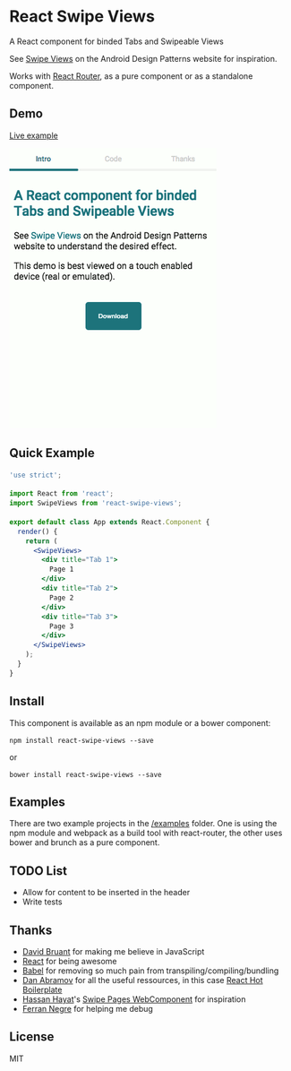 # React Swipe Views

A React component for binded Tabs and Swipeable Views

See [Swipe Views](http://developer.android.com/design/patterns/swipe-views.html) on the Android Design Patterns website for inspiration.

Works with [React Router](https://github.com/rackt/react-router), as a pure component or as a standalone component.

## Demo

[Live example](http://damusnet.github.io/react-swipe-views/)

![Demo](docs/demo.gif)

## Quick Example

```jsx
'use strict';

import React from 'react';
import SwipeViews from 'react-swipe-views';

export default class App extends React.Component {
  render() {
    return (
      <SwipeViews>
        <div title="Tab 1">
          Page 1
        </div>
        <div title="Tab 2">
          Page 2
        </div>
        <div title="Tab 3">
          Page 3
        </div>
      </SwipeViews>
    );
  }
}
```

## Install

This component is available as an npm module or a bower component:

```
npm install react-swipe-views --save
```

or

```
bower install react-swipe-views --save
```

## Examples

There are two example projects in the [/examples](examples) folder. One is using the npm module and webpack as a build tool with react-router, the other uses bower and brunch as a pure component.

## TODO List

- Allow for content to be inserted in the header
- Write tests

## Thanks

- [David Bruant](https://twitter.com/davidbruant) for making me believe in JavaScript
- [React](http://facebook.github.io/react/) for being awesome
- [Babel](http://babeljs.io/) for removing so much pain from transpiling/compiling/bundling
- [Dan Abramov](https://github.com/gaearon) for all the useful ressources, in this case [React Hot Boilerplate](https://github.com/gaearon/react-hot-boilerplate)
- [Hassan Hayat](https://github.com/TheSeamau5)'s [Swipe Pages WebComponent](https://github.com/TheSeamau5/swipe-pages) for inspiration
- [Ferran Negre](https://github.com/ferrannp) for helping me debug

## License

MIT